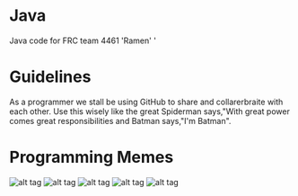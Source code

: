 Java
====

Java code for FRC team 4461 'Ramen' '

Guidelines
====

As a programmer we stall be using GitHub to share and collarerbraite with each other. Use this wisely like the great Spiderman says,"With great power comes great responsibilities and Batman says,"I'm Batman".

Programming Memes
====
![alt tag](http://media.tumblr.com/tumblr_ktinh8k8J01qa4kqk.jpg)
![alt tag](http://troll.me/images/y-u-no/programming-y-u-no-work.jpg)
![alt tag](http://media-cache-ec0.pinimg.com/736x/1c/c3/4e/1cc34e4e0aaeff76484b3ae963bfc701.jpg)
![alt tag](https://encrypted-tbn0.gstatic.com/images?q=tbn:ANd9GcRZdWNRr_5kjeQ6LdF-PKb_0B8BGBjeXqdNhGruq2xoXq51Gy246w)
![alt tag](http://1.bp.blogspot.com/-FFKyH-P0IpM/U1jYYYbsAEI/AAAAAAAAHk4/1-qtTETRYFM/s1600/Solving+Bugs.jpg)
